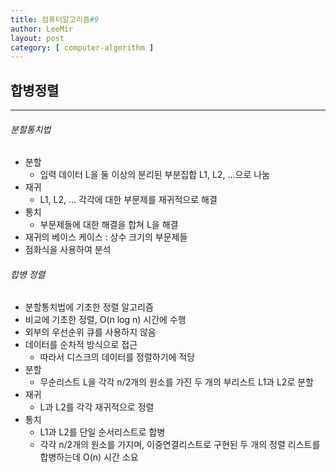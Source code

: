 ```yaml
---
title: 컴퓨터알고리즘#9
author: LeeMir
layout: post
category: [ computer-algorithm ]
---
```


## 합병정렬

- - -

###### 분할통치법

- 분할
  - 입력 데이터 L을 둘 이상의 분리된 부분집합 L1, L2, ...으로 나눔
- 재귀
  - L1, L2, ... 각각에 대한 부문제를 재귀적으로 해결
- 통치
  - 부문제들에 대한 해결을 합쳐 L을 해결
- 재귀의 베이스 케이스 : 상수 크기의 부문제들
- 점화식을 사용하여 분석



###### 합병 정렬

- 분할통치법에 기초한 정렬 알고리즘
- 비교에 기초한 정렬, O(n log n) 시간에 수행
- 외부의 우선순위 큐를 사용하지 않음
- 데이터를 순차적 방식으로 접근
  - 따라서 디스크의 데이터를 정렬하기에 적당
- 분할
  - 무순리스트 L을 각각 n/2개의 원소를 가진 두 개의 부리스트 L1과 L2로 분할
- 재귀
  - L과 L2를 각각 재귀적으로 정렬
- 통치
  - L1과 L2를 단일 순서리스트로 합병
  - 각각 n/2개의 원소를 가지며, 이중연결리스트로 구현된 두 개의 정렬 리스트를 합병하는데 O(n) 시간 소요

